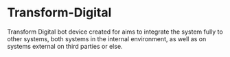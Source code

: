 # Transform-Digital
Transform Digital  bot device created for aims to integrate the system fully to other systems, both systems in the internal environment, as well as on systems external on third parties or else. 
